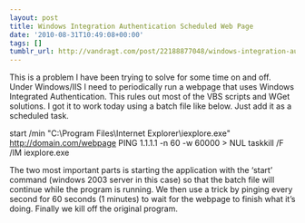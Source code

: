 ```yaml
---
layout: post
title: Windows Integration Authentication Scheduled Web Page
date: '2010-08-31T10:49:08+00:00'
tags: []
tumblr_url: http://vandragt.com/post/22188877048/windows-integration-authentication-scheduled-web-page
---
```

This is a problem I have been trying to solve for some time on and off. Under Windows/IIS I need to periodically run a webpage that uses Windows Integrated Authentication. This rules out most of the VBS scripts and WGet solutions. I got it to work today using a batch file like below. Just add it as a scheduled task.

start /min "C:\Program Files\Internet Explorer\iexplore.exe" http://domain.com/webpage
PING 1.1.1.1 -n 60 -w 60000 > NUL
taskkill /F /IM iexplore.exe

The two most important parts is starting the application with the ‘start’ command (windows 2003 server in this case) so that the batch file will continue while the program is running. We then use a trick by pinging every second for 60 seconds (1 minutes) to wait for the webpage to finish what it’s doing. Finally we kill off the original program.
